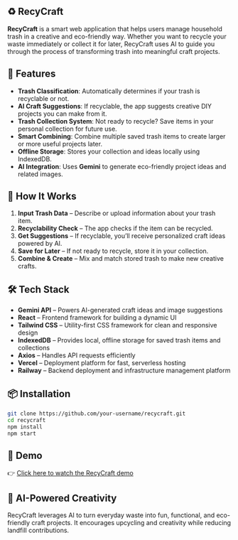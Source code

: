 ## ♻️ RecyCraft

**RecyCraft** is a smart web application that helps users manage household trash in a creative and eco-friendly way. Whether you want to recycle your waste immediately or collect it for later, RecyCraft uses AI to guide you through the process of transforming trash into meaningful craft projects.

## 🌟 Features

* **Trash Classification**: Automatically determines if your trash is recyclable or not.
* **AI Craft Suggestions**: If recyclable, the app suggests creative DIY projects you can make from it.
* **Trash Collection System**: Not ready to recycle? Save items in your personal collection for future use.
* **Smart Combining**: Combine multiple saved trash items to create larger or more useful projects later.
* **Offline Storage**: Stores your collection and ideas locally using IndexedDB.
* **AI Integration**: Uses **Gemini** to generate eco-friendly project ideas and related images.

## 🚀 How It Works

1. **Input Trash Data** – Describe or upload information about your trash item.
2. **Recyclability Check** – The app checks if the item can be recycled.
3. **Get Suggestions** – If recyclable, you’ll receive personalized craft ideas powered by AI.
4. **Save for Later** – If not ready to recycle, store it in your collection.
5. **Combine & Create** – Mix and match stored trash to make new creative crafts.

## 🛠️ Tech Stack

- **Gemini API** – Powers AI-generated craft ideas and image suggestions
- **React** – Frontend framework for building a dynamic UI
- **Tailwind CSS** – Utility-first CSS framework for clean and responsive design
- **IndexedDB** – Provides local, offline storage for saved trash items and collections
- **Axios** – Handles API requests efficiently
- **Vercel** – Deployment platform for fast, serverless hosting
- **Railway** – Backend deployment and infrastructure management platform

## 📦 Installation

```bash
git clone https://github.com/your-username/recycraft.git
cd recycraft
npm install
npm start
```



## 🎥 Demo

👉 [Click here to watch the RecyCraft demo](https://drive.google.com/file/d/1S7Obg85MaJQGSjJrueqKETycPlPmDHzC/view)

## 🧠 AI-Powered Creativity

RecyCraft leverages AI to turn everyday waste into fun, functional, and eco-friendly craft projects. It encourages upcycling and creativity while reducing landfill contributions.
